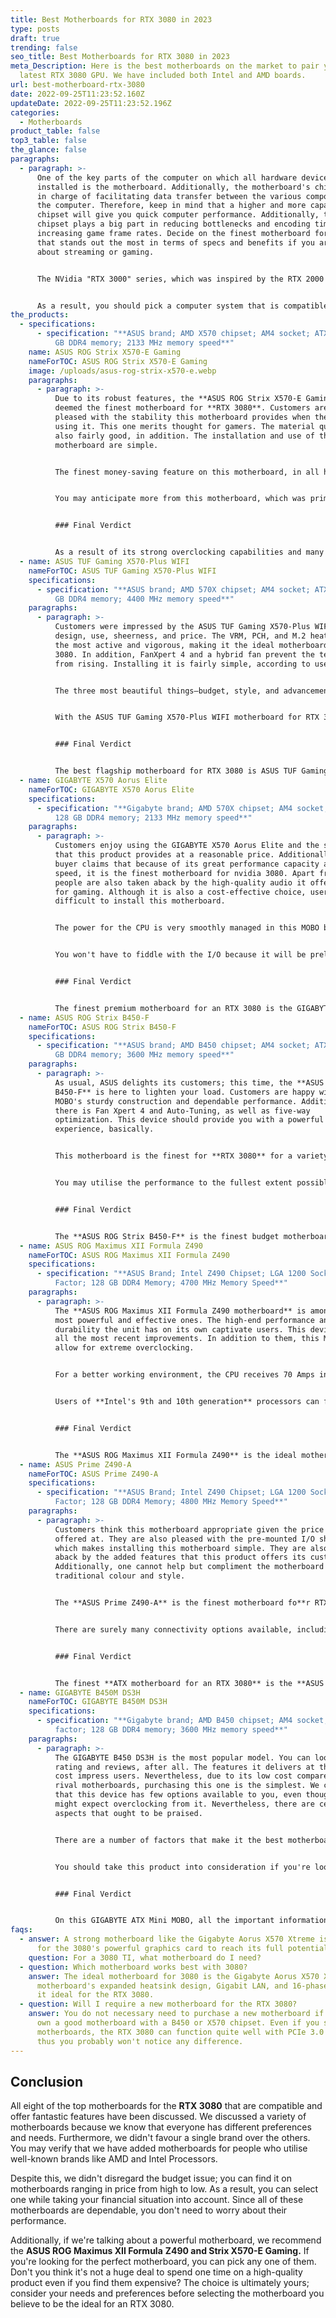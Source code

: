```yaml
---
title: Best Motherboards for RTX 3080 in 2023
type: posts
draft: true
trending: false
seo_title: Best Motherboards for RTX 3080 in 2023
meta_Description: Here is the best motherboards on the market to pair your
  latest RTX 3080 GPU. We have included both Intel and AMD boards.
url: best-motherboard-rtx-3080
date: 2022-09-25T11:23:52.160Z
updateDate: 2022-09-25T11:23:52.196Z
categories:
  - Motherboards
product_table: false
top3_table: false
the_glance: false
paragraphs:
  - paragraph: >-
      One of the key parts of the computer on which all hardware devices can be
      installed is the motherboard. Additionally, the motherboard's chipset is
      in charge of facilitating data transfer between the various components of
      the computer. Therefore, keep in mind that a higher and more capable
      chipset will give you quick computer performance. Additionally, the
      chipset plays a big part in reducing bottlenecks and encoding times while
      increasing game frame rates. Decide on the finest motherboard for RTX 3080
      that stands out the most in terms of specs and benefits if you are serious
      about streaming or gaming.


      The NVidia "RTX 3000" series, which was inspired by the RTX 2000 series, is now available. The users are excited by the additional innovations and improvements that the 3000 series has to offer. Among these improvements is PCIe Gen4, which is quicker and more dependable than previous iterations. The performance, compatibility, and power consumption of the RTX "3000" series are outstanding, particularly the RTX 3080. You must balance the components for the system's harmony while dealing with a card of this type. A high-end motherboard, an SSD card, RAM modules, a cooler, and a CPU are some of these components.


      As a result, you should pick a computer system that is compatible and appropriate for one another. As a result, these variables, particularly the motherboard, require additional care. Your entire investment of time and money could be lost in the event of a poor decision. For that reason, before selecting a motherboard, you should take into account a few factors. Determine the motherboard and socket sizes and then confirm that they are both compatible with the CPU. Then, for the finest power delivery, look at how many VRM phases a device offers. Keep in mind that more VRMs equate to greater effective power and work. Before looking at some of the top motherboards for RTX 3080, you need to be aware of the following.
the_products:
  - specifications:
      - specification: "**ASUS brand; AMD X570 chipset; AM4 socket; ATX form factor; 128
          GB DDR4 memory; 2133 MHz memory speed**"
    name: ASUS ROG Strix X570-E Gaming
    nameForTOC: ASUS ROG Strix X570-E Gaming
    image: /uploads/asus-rog-strix-x570-e.webp
    paragraphs:
      - paragraph: >-
          Due to its robust features, the **ASUS ROG Strix X570-E Gaming** was
          deemed the finest motherboard for **RTX 3080**. Customers are quite
          pleased with the stability this motherboard provides when they are
          using it. This one merits thought for gamers. The material quality is
          also fairly good, in addition. The installation and use of this
          motherboard are simple.


          The finest money-saving feature on this motherboard, in all honesty, is overclocking. The CPU receives enough power from the 12+4 phases to accelerate the RAM by more than 5100 MHz in OC mode. Control of the RGB lighting is one more aspect that surpasses this motherboard among others. Thankfully, the Aura Sync option has already been set up with a variety of settings for the RGB control and it supports a variety of devices.


          You may anticipate more from this motherboard, which was primarily designed for gaming. The motherboard's capabilities are undoubtedly expanded by the numerous connectivity options, including 2.5Gbps LAN, WIFI 6, and Gigabit Ethernet. Additionally, this useful MOBO supports a number of cutting-edge connectors, including USB 3.2, HDMI 2.0, PCI.e 4.0, and many others. This allows you to increase its functionality and perform many activities (such as editing, streaming, or other) effectively.


          ### Final Verdict


          As a result of its strong overclocking capabilities and many heatsinks and water pumps, the **ASUS ROG Strix X570-E Gaming** is the finest enthusiast motherboard for RTX 3080, as determined by our research.
  - name: ASUS TUF Gaming X570-Plus WIFI
    nameForTOC: ASUS TUF Gaming X570-Plus WIFI
    specifications:
      - specification: "**ASUS brand; AMD 570X chipset; AM4 socket; ATX form factor; 128
          GB DDR4 memory; 4400 MHz memory speed**"
    paragraphs:
      - paragraph: >-
          Customers were impressed by the ASUS TUF Gaming X570-Plus WIFI's
          design, use, sheerness, and price. The VRM, PCH, and M.2 heatsinks are
          the most active and vigorous, making it the ideal motherboard for the
          3080. In addition, FanXpert 4 and a hybrid fan prevent the temperature
          from rising. Installing it is fairly simple, according to users.


          The three most beautiful things—budget, style, and advancement—are the three that are best choices. If we were to discuss power, the 12+2 stage powers would effectively power the most recent AMD processor. Additionally, the gadget includes TUF protection technology, which shields your LAN and PCIe slot. In addition to all of these, the motherboard in this price range includes a wireless connection via WIFI and Bluetooth 5.0.


          With the ASUS TUF Gaming X570-Plus WIFI motherboard for RTX 3080, you can overclock the RAM to up to 4400MHz. This means that you shouldn't anticipate a high level of overclocking performance from this motherboard. However, the AMD 570X chipset cooling system on the MOBO is the finest. Additionally, it supports Next-Gen communication standards as PCI 4.0 M.2 and USB 3.2 Gen 2. You will have to make accommodations for WIFI 6 and dual BIOS on this motherboard.


          ### Final Verdict


          The best flagship motherboard for RTX 3080 is ASUS TUF Gaming X570-Plus WIFI since it contains a wealth of cutting-edge and functional features that greatly benefit you. However, this inexpensive motherboard is simple to install and works with Aura Sync to control the RGB lighting.
  - name: GIGABYTE X570 Aorus Elite
    nameForTOC: GIGABYTE X570 Aorus Elite
    specifications:
      - specification: "**Gigabyte brand; AMD 570X chipset; AM4 socket; ATX form factor;
          128 GB DDR4 memory; 2133 MHz memory speed**"
    paragraphs:
      - paragraph: >-
          Customers enjoy using the GIGABYTE X570 Aorus Elite and the services
          that this product provides at a reasonable price. Additionally, the
          buyer claims that because of its great performance capacity and quick
          speed, it is the finest motherboard for nvidia 3080. Apart from this,
          people are also taken aback by the high-quality audio it offers them
          for gaming. Although it is also a cost-effective choice, users find it
          difficult to install this motherboard.


          The power for the CPU is very smoothly managed in this MOBO by 12+2 power stages. On top of this, the expanded Heatsink of the VRM gives the motherboard value to make it deserving. Additionally, there is the blazing-fast dual NVMe PCIe that supports 4.0/3.0 x4 M.2. The installation of Smart Fan 5 balances the thermal system while also identifying annoying noises.


          You won't have to fiddle with the I/O because it will be preloaded in this model. And, thankfully, 3.2 USB Gen2 is available if you're looking at the front panel. For preventing bottlenecks and throttling, 2x M.2 is a fully thermal guard. More than 4000MHz RAM is possible with this MOBO. If it won't significantly harm you, order even though there is no WIFI support for your information.


          ### Final Verdict


          The finest premium motherboard for an RTX 3080 is the GIGABYTE X570 Aorus Elite, which has a variety of useful features including RGB Fusion 2.0 to give it the best possible aesthetic appearance.
  - name: ASUS ROG Strix B450-F
    nameForTOC: ASUS ROG Strix B450-F
    specifications:
      - specification: "**ASUS brand; AMD B450 chipset; AM4 socket; ATX form factor; 128
          GB DDR4 memory; 3600 MHz memory speed**"
    paragraphs:
      - paragraph: >-
          As usual, ASUS delights its customers; this time, the **ASUS ROG Strix
          B450-F** is here to lighten your load. Customers are happy with the
          MOBO's sturdy construction and dependable performance. Additionally,
          there is Fan Xpert 4 and Auto-Tuning, as well as five-way
          optimization. This device should provide you with a powerful gaming
          experience, basically.


          This motherboard is the finest for **RTX 3080** for a variety of reasons, but its attractive black design, excellent performance, and simple configuration stand out. Oh, but how could we forget to mention the many customization options that this motherboard gives users? The pre-mounted I/O shield thereby guarantees the connectivity of all the ports. The SupremeFX is the answer for improving the audio in your surroundings so that it sounds like you are inside the game.


          You may utilise the performance to the fullest extent possible thanks to Al Suite 3's inclusion on this motherboard. You can customise and modify all of this MOBO's settings on this using an intuitive control panel. Now that we're talking about connectors, this product has Dual M.2 and USB 3.1 Gen2 Type-A connectors. The extensive cooling system it offers customers is also important to note. The wifi connectivity, which is absent from this motherboard, is the biggest issue. Take this home if you're alright with all of the above.


          ### Final Verdict


          The **ASUS ROG Strix B450-F** is the finest budget motherboard for **RTX 3080** overall because, despite its low price, it provides excellent performance, cooling, efficiency, and aesthetics.
  - name: ASUS ROG Maximus XII Formula Z490
    nameForTOC: ASUS ROG Maximus XII Formula Z490
    specifications:
      - specification: "**ASUS Brand; Intel Z490 Chipset; LGA 1200 Socket; ATX Form
          Factor; 128 GB DDR4 Memory; 4700 MHz Memory Speed**"
    paragraphs:
      - paragraph: >-
          The **ASUS ROG Maximus XII Formula Z490 motherboard** is among the
          most powerful and effective ones. The high-end performance and
          durability the unit has on its own captivate users. This device has
          all the most recent improvements. In addition to them, this MOBO will
          allow for extreme overclocking.


          For a better working environment, the CPU receives 70 Amps in each of the 16 phases of the digital VRMs. Even though you can easily install two RTX cards without causing any problems with the motherboard, we hope you can still appreciate the prowess of this motherboard. The hybrid cooling system design of this motherboard, which enables you to cool with both water and air, makes it the best overall motherboard for **RTX 3080.**


          Users of **Intel's 9th and 10th generation** processors can favour this powerful utility. Additionally, this motherboard is ideal for sophisticated gaming. Utilization of motherboards was improved by the addition of **WIFI 6, Intel 2.5 Gb Ethernet, M.2 slots, USB 3.2 Gen 22,** and other quickest connectivity. Finally, the motherboard's trustworthiness is increased by the three PCIe 3.0 M.2 slots and Sync Aura.


          ### Final Verdict


          The **ASUS ROG Maximus XII Formula Z490** is the ideal motherboard for the RTX 3080 because it is compatible with Intel processors from the 9th and 10th generations. The previous model, however, is incompatible with this device. It
  - name: ASUS Prime Z490-A
    nameForTOC: ASUS Prime Z490-A
    specifications:
      - specification: "**ASUS Brand; Intel Z490 Chipset; LGA 1200 Socket; ATX Form
          Factor; 128 GB DDR4 Memory; 4800 MHz Memory Speed**"
    paragraphs:
      - paragraph: >-
          Customers think this motherboard appropriate given the price it is
          offered at. They are also pleased with the pre-mounted I/O shield,
          which makes installing this motherboard simple. They are also taken
          aback by the added features that this product offers its customers.
          Additionally, one cannot help but compliment the motherboard's
          traditional colour and style.


          The **ASUS Prime Z490-A** is the finest motherboard fo**r RTX 308**0 because to its superior performance. The machine, nevertheless, is ready to support the steady flow of power with 12+2 phases, alloy chokes, and dependable capacitors. When you worked, the Al Overclocking and Al Cooling functions eventually developed a synergy. It ensures the consistency and harmony of usage and temperature. Additionally, there was no room for cooling enhancement thanks to the hybrid fan header, M.2 heatsink, Fan Xpert 4, and VRM heatsink. Consequently, using this machine will be a really smooth experience for you.


          There are surely many connectivity options available, including Intel 2.5Gb Ethernet, Thunderbolt 3 compatibility, **SATA 6 Gbps, and USB 3.2 Gen 2**. Additionally, Sync Aura for RGB LED lighting makes a significant boost to the motherboard's overall cool factor. In the end, WIFI 6 technology is absent from this prestigious Motherboard. Otherwise, you may anticipate that this device will be a great choice for Intel consumers.


          ### Final Verdict


          The finest **ATX motherboard for an RTX 3080** is the **ASUS Prime Z490-A**, which sacrifices neither attractive features nor affordability. As a result, you will see the motherboard, CPU, and RAM all operating in harmony. In addition, you don't worry about the temperature because of the sophisticated design and superior cooling system. Consequently, the device meets practically all of a user's expectations.
  - name: GIGABYTE B450M DS3H
    nameForTOC: GIGABYTE B450M DS3H
    specifications:
      - specification: "**Gigabyte brand; AMD B450 chipset; AM4 socket; Micro ATX form
          factor; 128 GB DDR4 memory; 3600 MHz memory speed**"
    paragraphs:
      - paragraph: >-
          The GIGABYTE B450 DS3H is the most popular model. You can look at its
          rating and reviews, after all. The features it delivers at the lowest
          cost impress users. Nevertheless, due to its low cost compared to
          rival motherboards, purchasing this one is the simplest. We can't deny
          that this device has few options available to you, even though you
          might expect overclocking from it. Nevertheless, there are certain
          aspects that ought to be praised.


          There are a number of factors that make it the best motherboard for the 3080 as the recommended option if you're building a tiny ATX system. Don't base your decision on the unit's size; even at this size, the slots and ports are still accessible. There are four RAM slots and one M.2 NVMe slot as a result. In addition to this, there is additional compatibility for USB versions 8.2.0 and 6.3.1. Above all else, the RBG LEG strips' seven distinct radiating colours give the gear a majestic sense. You will still have access to the 8-channel-HD, which produces the powerful sound and cancels out unnecessary noise.


          You should take this product into consideration if you're looking for a micro ATX motherboard at the lowest possible cost. The CPU and RAM cannot be fully overclocked, so expect an average overclocking instead. To establish a reliable cooling system, the motherboard is embedded with intelligent fan 5, humidity protection, and two fan header facilities. If all of these factors met your expectations, don't think twice about selecting this motherboard.


          ### Final Verdict


          On this GIGABYTE ATX Mini MOBO, all the important information has already been covered. Do not judge this useful MOBO by its size; it is the greatest micro-atx motherboard for the RTX 3080. However, users are not very impressed by the material's quality.
faqs:
  - answer: A strong motherboard like the Gigabyte Aorus X570 Xtreme is necessary
      for the 3080's powerful graphics card to reach its full potential.
    question: For a 3080 TI, what motherboard do I need?
  - question: Which motherboard works best with 3080?
    answer: The ideal motherboard for 3080 is the Gigabyte Aorus X570 Xtreme. This
      motherboard's expanded heatsink design, Gigabit LAN, and 16-phase VRM make
      it ideal for the RTX 3080.
  - question: Will I require a new motherboard for the RTX 3080?
    answer: You do not necessary need to purchase a new motherboard if you already
      own a good motherboard with a B450 or X570 chipset. Even if you switch
      motherboards, the RTX 3080 can function quite well with PCIe 3.0 slots,
      thus you probably won't notice any difference.
---
```

## Conclusion

All eight of the top motherboards for the **RTX 3080** that are compatible and offer fantastic features have been discussed. We discussed a variety of motherboards because we know that everyone has different preferences and needs. Furthermore, we didn't favour a single brand over the others. You may verify that we have added motherboards for people who utilise well-known brands like AMD and Intel Processors.

Despite this, we didn't disregard the budget issue; you can find it on motherboards ranging in price from high to low. As a result, you can select one while taking your financial situation into account. Since all of these motherboards are dependable, you don't need to worry about their performance.

Additionally, if we're talking about a powerful motherboard, we recommend the **ASUS ROG Maximus XII Formula** **Z490 and Strix X570-E Gaming.** If you're looking for the perfect motherboard, you can pick any one of them. Don't you think it's not a huge deal to spend one time on a high-quality product even if you find them expensive? The choice is ultimately yours; consider your needs and preferences before selecting the motherboard you believe to be the ideal for an RTX 3080.